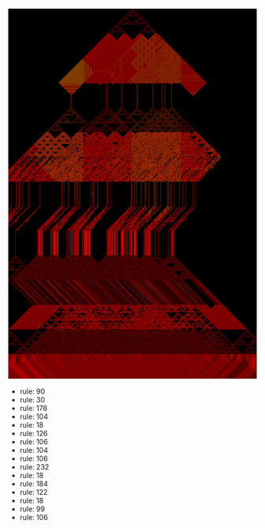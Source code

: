 ![photo](./output.png) 
 * rule: 90
* rule: 30
* rule: 178
* rule: 104
* rule: 18
* rule: 126
* rule: 106
* rule: 104
* rule: 106
* rule: 232
* rule: 18
* rule: 184
* rule: 122
* rule: 18
* rule: 99
* rule: 106
